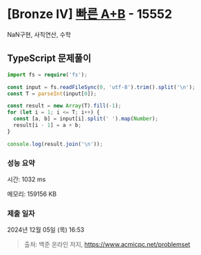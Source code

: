 # [Bronze IV] [빠른 A+B](https://www.acmicpc.net/problem/15552) - 15552 

NaN구현, 사칙연산, 수학

## TypeScript 문제풀이

```TypeScript
import fs = require('fs');

const input = fs.readFileSync(0, 'utf-8').trim().split('\n');
const T = parseInt(input[0]);

const result = new Array(T).fill(-1);
for (let i = 1; i <= T; i++) {
  const [a, b] = input[i].split(' ').map(Number);
  result[i - 1] = a + b;
}

console.log(result.join('\n'));
```

### 성능 요약

시간: 1032 ms

메모리: 159156 KB

### 제출 일자

2024년 12월 05일 (목) 16:53

> 출처: 백준 온라인 저지, https://www.acmicpc.net/problemset 

